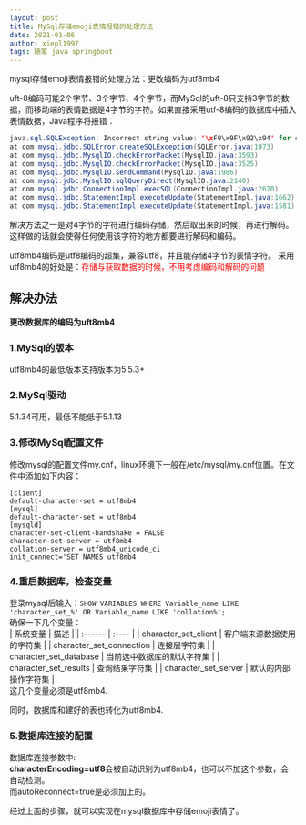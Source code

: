 ```yaml
---
layout: post
title: MySql存储emoji表情报错的处理方法
date: 2021-01-06
author: xiepl1997
tags: 随笔 java springboot
---
```


mysql存储emoji表情报错的处理方法：更改编码为utf8mb4  

uft-8编码可能2个字节、3个字节、4个字节，而MySql的uft-8只支持3字节的数据，而移动端的表情数据是4字节的字符。如果直接采用utf-8编码的数据库中插入表情数据，Java程序将报错：  
```java
java.sql.SQLException: Incorrect string value: '\xF0\x9F\x92\x94' for column 'name' at row 1
at com.mysql.jdbc.SQLError.createSQLException(SQLError.java:1073)
at com.mysql.jdbc.MysqlIO.checkErrorPacket(MysqlIO.java:3593)
at com.mysql.jdbc.MysqlIO.checkErrorPacket(MysqlIO.java:3525)
at com.mysql.jdbc.MysqlIO.sendCommand(MysqlIO.java:1986)
at com.mysql.jdbc.MysqlIO.sqlQueryDirect(MysqlIO.java:2140)
at com.mysql.jdbc.ConnectionImpl.execSQL(ConnectionImpl.java:2620)
at com.mysql.jdbc.StatementImpl.executeUpdate(StatementImpl.java:1662)
at com.mysql.jdbc.StatementImpl.executeUpdate(StatementImpl.java:1581)
```
解决方法之一是对4字节的字符进行编码存储，然后取出来的时候，再进行解码。这样做的话就会使得任何使用该字符的地方都要进行解码和编码。  

utf8mb4编码是utf8编码的超集，兼容utf8，并且能存储4字节的表情字符。
采用utf8mb4的好处是：<font color="#ff0000">存储与获取数据的时候，不用考虑编码和解码的问题</font>  

## 解决办法
**更改数据库的编码为uft8mb4**

### 1.MySql的版本
utf8mb4的最低版本支持版本为5.5.3+

### 2.MySql驱动
5.1.34可用，最低不能低于5.1.13

### 3.修改MySql配置文件
修改mysql的配置文件my.cnf，linux环境下一般在/etc/mysql/my.cnf位置。在文件中添加如下内容：
```
[client]
default-character-set = utf8mb4
[mysql]
default-character-set = utf8mb4
[mysqld]
character-set-client-handshake = FALSE
character-set-server = utf8mb4
collation-server = utf8mb4_unicode_ci
init_connect='SET NAMES utf8mb4'
```

### 4.重启数据库，检查变量
登录mysql后输入：```SHOW VARIABLES WHERE Variable_name LIKE 'character_set_%' OR Variable_name LIKE 'collation%';```  
确保一下几个变量：  
| 系统变量 | 描述 |
| :------ | :---- |
| character_set_client | 客户端来源数据使用的字符集 |
| character_set_connection | 连接层字符集 |
| character_set_database | 当前选中数据库的默认字符集 |
| character_set_results | 查询结果字符集 |
| character_set_server | 默认的内部操作字符集 |  
这几个变量必须是utf8mb4.  

同时，数据库和建好的表也转化为utf8mb4.

### 5.数据库连接的配置
数据库连接参数中:  
**characterEncoding=utf8**会被自动识别为utf8mb4，也可以不加这个参数，会自动检测。  
而autoReconnect=true是必须加上的。  

经过上面的步骤，就可以实现在mysql数据库中存储emoji表情了。